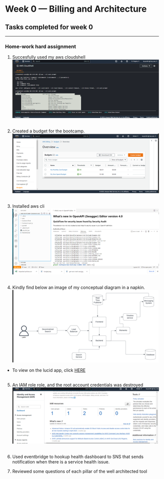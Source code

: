 # Week 0 — Billing and Architecture
## Tasks completed for week 0
***
### Home-work hard assignment 


1. Succesfully used my aws cloudshell 
![img](../_docs/assets/aws-img-wk0/aws-cli.png) <br><br>


2. Created a budget for the bootcamp.
![img](../_docs/assets/aws-img-wk0/create-budget.png) <br><br>

3. Installed aws cli
![img](../_docs/assets/aws-img-wk0/aws-cli-inst.png) <br><br>

4. Kindly find below an image of my conceptual diagram in a napkin. 
![napkin](../_docs/assets/aws-img-wk0/lucid-chart.png)
* To view on the lucid app, click [HERE](https://lucid.app/lucidchart/2db6558a-feed-41e8-b453-1188782c2c78/edit?viewport_loc=-122%2C192%2C2380%2C1022%2C0_0&invitationId=inv_06a8a74a-bcfc-4157-86d1-9f33763ab1df) <br><br>


5. An IAM role role, and the root account credentials was destroyed
![napkin](../_docs/assets/aws-img-wk0/iam-roles.png) <br><br>

6. Used eventbridge to hookup health dashboard to SNS that sends notification when there is a service health issue. 

7. Reviewed some questions of each pillar of the well architected tool


